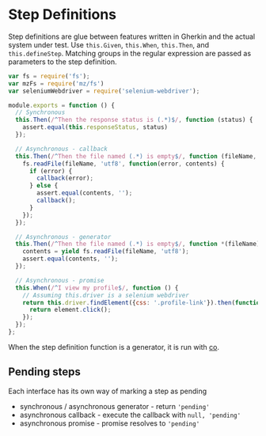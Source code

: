# Step Definitions

Step definitions are glue between features written in Gherkin and the actual system under test.
Use `this.Given`, `this.When`, `this.Then`, and `this.defineStep`.
Matching groups in the regular expression are passed as parameters to the step definition.

```javascript
var fs = require('fs');
var mzFs = require('mz/fs')
var seleniumWebdriver = require('selenium-webdriver');

module.exports = function () {
  // Synchronous
  this.Then(/^Then the response status is (.*)$/, function (status) {
    assert.equal(this.responseStatus, status)
  });

  // Asynchronous - callback
  this.Then(/^Then the file named (.*) is empty$/, function (fileName, callback) {
    fs.readFile(fileName, 'utf8', function(error, contents) {
      if (error) {
        callback(error);
      } else {
        assert.equal(contents, '');
        callback();
      }
    });
  });

  // Asynchronous - generator
  this.Then(/^Then the file named (.*) is empty$/, function *(fileName) {
    contents = yield fs.readFile(fileName, 'utf8');
    assert.equal(contents, '');
  });

  // Asynchronous - promise
  this.When(/^I view my profile$/, function () {
    // Assuming this.driver is a selenium webdriver
    return this.driver.findElement({css: '.profile-link'}).then(function(element) {
      return element.click();
    });
  });
};
```

When the step definition function is a generator, it is run with [co](https://github.com/tj/co).

## Pending steps

Each interface has its own way of marking a step as pending
* synchronous / asynchronous generator - return `'pending'`
* asynchronous callback - execute the callback with `null, 'pending'`
* asynchronous promise - promise resolves to `'pending'`
